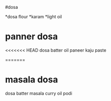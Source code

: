 #dosa

*dosa flour
*karam
*light oil

# panner dosa
<<<<<<< HEAD
dosa batter
oil
paneer
kaju paste

=======
# masala dosa
dosa batter
masala curry
oil
podi
